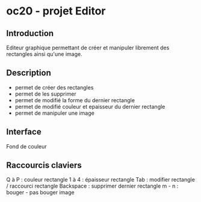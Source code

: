 # oc20 - projet Editor

## Introduction

Editeur graphique permettant de créer et manipuler librement des rectangles ainsi qu'une image. 

## Description
- permet de créer des rectangles
- permet de les supprimer
- permet de modifié la forme du dernier rectangle
- permet de modifié couleur et epaisseur du dernier rectangle
- permet de manipuler une image

## Interface
Fond de couleur

## Raccourcis claviers
Q à P : couleur rectangle
1 à 4 : épaisseur rectangle
Tab : modifier rectangle / raccourci rectangle
Backspace : supprimer dernier rectangle
m - n : bouger - pas bouger image
